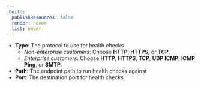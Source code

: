 ```yaml
---
_build:
  publishResources: false
  render: never
  list: never
---
```


*   **Type**: The protocol to use for health checks
    *   *Non-enterprise customers*: Choose **HTTP**, **HTTPS**, or **TCP**.
    *   *Enterprise customers*: Choose **HTTP**, **HTTPS**, **TCP**, **UDP ICMP**, **ICMP Ping**, or **SMTP**.
*   **Path**: The endpoint path to run health checks against
*   **Port**: The destination port for health checks